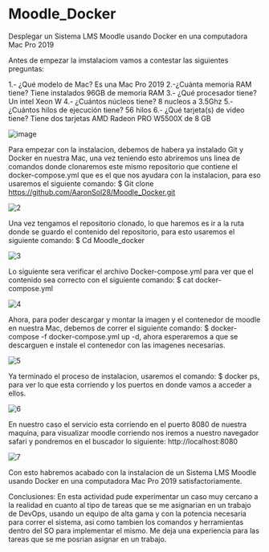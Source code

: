 # Moodle_Docker
Desplegar un Sistema LMS Moodle usando Docker en una computadora Mac Pro 2019 

Antes de empezar la imstalaciom vamos a contestar las siguientes preguntas:

1.- ¿Qué modelo de Mac?
    Es una Mac Pro 2019
2.-¿Cuánta memoria RAM tiene?
    Tiene instalados 96GB de memoria RAM
3.- ¿Qué procesador tiene?
    Un intel Xeon W
4.- ¿Cuántos núcleos tiene?
     8 nucleos a 3.5Ghz
5.- ¿Cuántos hilos de ejecución tiene?
    56 hilos
6.- ¿Qué tarjeta(s) de video tiene?
    Tiene dos tarjetas AMD Radeon PRO W5500X de 8 GB
    
![image](https://github.com/AaronSol28/Moodle_Docker/assets/105986750/46a6ddf8-eea3-4d24-a4da-95ac7fe6bb89)


Para empezar con la instalacion, debemos de habera ya instalado Git y Docker en nuestra Mac, una vez teniendo esto abriremos uns linea de comandos donde clonaremos este mismo repositorio que contiene el docker-compose.yml que es el que nos ayudara con la instalacion, para eso usaremos el siguiente comando: $ Git clone https://github.com/AaronSol28/Moodle_Docker.git


![2](https://github.com/AaronSol28/Moodle_Docker/assets/105986750/a344a1c1-8bfd-413c-ba33-c6d35c3325a6)

Una vez tengamos el repositorio clonado, lo que haremos es ir a la ruta donde se guardo el contenido del repositorio, para esto usaremos el siguiente comando: $ Cd Moodle_docker


![3](https://github.com/AaronSol28/Moodle_Docker/assets/105986750/7e1c1e14-13e3-4e1e-9d6c-cd619043c9dd)

Lo siguiente sera verificar el archivo Docker-compose.yml para ver que el contenido sea correcto con el siguiente comando: $ cat docker-compose.yml

![4](https://github.com/AaronSol28/Moodle_Docker/assets/105986750/b31c9478-4259-4f3c-ae1d-08a2f5652196)

Ahora, para poder descargar y montar la imagen y el contenedor de moodle en nuestra Mac, debemos de correr el siguiente comando: $ docker-compose -f docker-compose.yml up -d, ahora esperaremos a que se descarguen e instale el contenedor con las imagenes necesarias.

![5](https://github.com/AaronSol28/Moodle_Docker/assets/105986750/e2966aff-e165-4d2b-9feb-bd3a85933c2b)

Ya terminado el proceso de instalacion, usaremos el comando: $ docker ps, para ver lo que esta corriendo y los puertos en donde vamos a acceder a ellos.

![6](https://github.com/AaronSol28/Moodle_Docker/assets/105986750/cc322382-0ef9-41c0-bc14-07b530d8e236)


En nuestro caso el servicio esta corriendo en el puerto 8080 de nuestra maquina, para visualizar moodle corriendo nos iremos a nuestro navegador safari y pondremos en el buscador lo siguiente:
http://localhost:8080

![7](https://github.com/AaronSol28/Moodle_Docker/assets/105986750/a7ebc7e7-48a7-4eac-abfd-ec959daff3e7)

Con esto habremos acabado con la instalacion de un Sistema LMS Moodle usando Docker en una computadora Mac Pro 2019 satisfactoriamente.

Conclusiones:
En esta actividad pude experimentar un caso muy cercano a la realidad en cuanto al tipo de tareas que se me asignarian en un trabajo de DevOps, usando un equipo de alta gama y con la potencia necesaria para correr el sistema, asi como tambien los comandos y herramientas dentro del SO para implementar el mismo. Me deja una experiencia para las tareas que se me posrian asignar en un trabajo.

